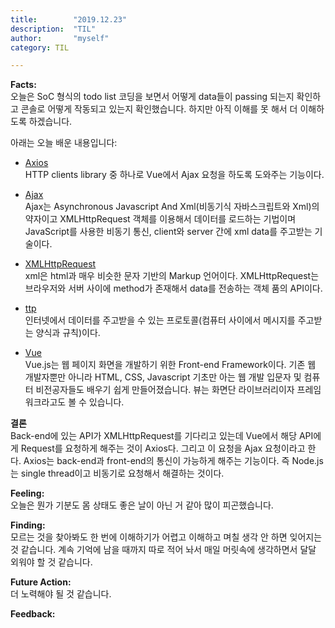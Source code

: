 ```yaml
---
title:        "2019.12.23"
description:  "TIL"
author:       "myself"
category: TIL

---
```


<strong>Facts:</strong><br>
오늘은 SoC 형식의 todo list 코딩을 보면서 어떻게 data들이 passing 되는지 확인하고 콘솔로 어떻게 작동되고 있는지 확인했습니다. 하지만 아직 이해를 못 해서 더 이해하도록 하겠습니다. <br>

아래는 오늘 배운 내용입니다: <br>

- [Axios](https://zoomkoding.github.io/web%EA%B0%9C%EB%B0%9C/vue/histime/2019/01/30/axios.html)</strong> <br>
HTTP clients library 중 하나로 Vue에서 Ajax 요청을 하도록 도와주는 기능이다.

- [Ajax]()<br>
Ajax는 Asynchronous Javascript And Xml(비동기식 자바스크립트와 Xml)의 약자이고 XMLHttpRequest 객체를 이용해서 데이터를 로드하는 기법이며 JavaScript를 사용한 비동기 통신, client와 server 간에 xml data를 주고받는 기술이다. 

- [XMLHttpRequest]()<br>
xml은 html과 매우 비슷한 문자 기반의 Markup 언어이다. XMLHttpRequest는 브라우저와 서버 사이에 method가 존재해서 data를 전송하는 객체 품의 API이다. 

- [ttp]()<br>
인터넷에서 데이터를 주고받을 수 있는 프로토콜(컴퓨터 사이에서 메시지를 주고받는 양식과 규칙)이다.

- [Vue]()<br>
Vue.js는 웹 페이지 화면을 개발하기 위한 Front-end Framework이다. 기존 웹 개발자뿐만 아니라 HTML, CSS, Javascript 기초만 아는 웹 개발 입문자 및 컴퓨터 비전공자들도 배우기 쉽게 만들어졌습니다.
뷰는 화면단 라이브러리이자 프레임워크라고도 볼 수 있습니다.

<strong>결론</strong><br>
Back-end에 있는 API가 XMLHttpRequest를 기다리고 있는데 Vue에서 해당 API에게 Request를 요청하게 해주는 것이 Axios다. 그리고 이 요청을 Ajax 요청이라고 한다. Axios는 back-end과 front-end의 통신이 가능하게 해주는 기능이다. 즉 Node.js는 single thread이고 비동기로 요청해서 해결하는 것이다.

<strong>Feeling:</strong><br>
오늘은 뭔가 기분도 몸 상태도 좋은 날이 아닌 거 같아 많이 피곤했습니다. 

<strong>Finding:</strong><br>
모르는 것을 찾아봐도 한 번에 이해하기가 어렵고 이해하고 며칠 생각 안 하면 잊어지는 것 같습니다. 계속 기억에 남을 때까지 따로 적어 놔서 매일 머릿속에 생각하면서 달달 외워야 할 것 같습니다.

<strong>Future Action:</strong><br>
더 노력해야 될 것 같습니다.


<strong>Feedback:</strong><br>
